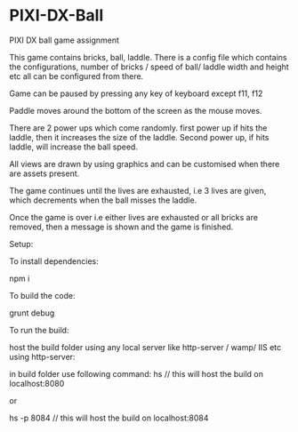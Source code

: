 # PIXI-DX-Ball

PIXI DX ball game assignment

This game contains bricks, ball, laddle. There is a config file which contains the configurations, 
number of bricks / speed of ball/ laddle width and height etc all can be configured from there. 

Game can be paused by pressing any key of keyboard except f11, f12

Paddle moves around the bottom of the screen as the mouse moves.

There are 2 power ups which come randomly. first power up if hits the laddle, then it increases the size of the laddle.
Second power up, if hits laddle, will increase the ball speed.

All views are drawn by using graphics and can be customised when there are assets present.

The game continues until the lives are exhausted, i.e 3 lives are given, which decrements when the ball misses the laddle.

Once the game is over i.e either lives are exhausted or all bricks are removed, then a message is shown 
and the game is finished.

Setup:

To install dependencies:

npm i

To build the code:

grunt debug

To run the build:

host the build folder using any local server like http-server / wamp/ IIS etc
 using http-server:

 in build folder use following command:
 hs // this will host the build on localhost:8080

 or

 hs -p 8084 // this will host the build on localhost:8084




